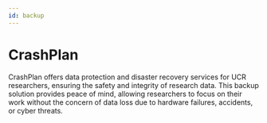```yaml
---
id: backup
---
```


# CrashPlan

CrashPlan offers data protection and disaster recovery services for UCR researchers, ensuring the safety and integrity of research data. This backup solution provides peace of mind, allowing researchers to focus on their work without the concern of data loss due to hardware failures, accidents, or cyber threats.
